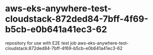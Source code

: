 # aws-eks-anywhere-test-cloudstack-872ded84-7bff-4f69-b5cb-e0b641a41ec3-62
repository for use with E2E test job aws-eks-anywhere-test-cloudstack:872ded84-7bff-4f69-b5cb-e0b641a41ec3-62

